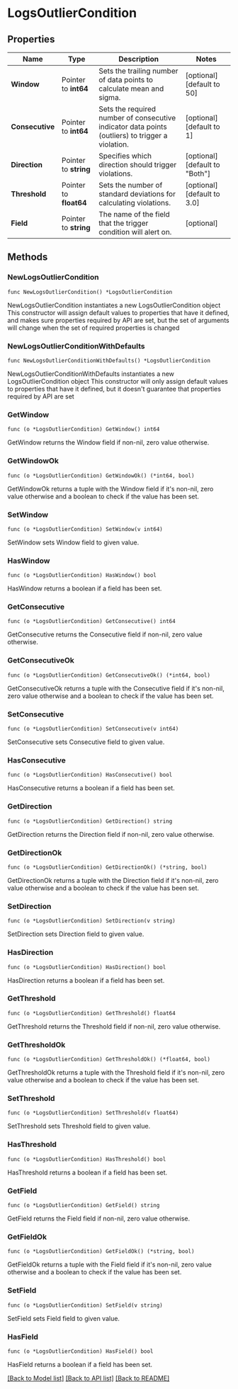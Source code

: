 # LogsOutlierCondition

## Properties

Name | Type | Description | Notes
------------ | ------------- | ------------- | -------------
**Window** | Pointer to **int64** | Sets the trailing number of data points to calculate mean and sigma. | [optional] [default to 50]
**Consecutive** | Pointer to **int64** | Sets the required number of consecutive indicator data points (outliers) to trigger a violation. | [optional] [default to 1]
**Direction** | Pointer to **string** | Specifies which direction should trigger violations. | [optional] [default to "Both"]
**Threshold** | Pointer to **float64** | Sets the number of standard deviations for calculating violations. | [optional] [default to 3.0]
**Field** | Pointer to **string** | The name of the field that the trigger condition will alert on. | [optional] 

## Methods

### NewLogsOutlierCondition

`func NewLogsOutlierCondition() *LogsOutlierCondition`

NewLogsOutlierCondition instantiates a new LogsOutlierCondition object
This constructor will assign default values to properties that have it defined,
and makes sure properties required by API are set, but the set of arguments
will change when the set of required properties is changed

### NewLogsOutlierConditionWithDefaults

`func NewLogsOutlierConditionWithDefaults() *LogsOutlierCondition`

NewLogsOutlierConditionWithDefaults instantiates a new LogsOutlierCondition object
This constructor will only assign default values to properties that have it defined,
but it doesn't guarantee that properties required by API are set

### GetWindow

`func (o *LogsOutlierCondition) GetWindow() int64`

GetWindow returns the Window field if non-nil, zero value otherwise.

### GetWindowOk

`func (o *LogsOutlierCondition) GetWindowOk() (*int64, bool)`

GetWindowOk returns a tuple with the Window field if it's non-nil, zero value otherwise
and a boolean to check if the value has been set.

### SetWindow

`func (o *LogsOutlierCondition) SetWindow(v int64)`

SetWindow sets Window field to given value.

### HasWindow

`func (o *LogsOutlierCondition) HasWindow() bool`

HasWindow returns a boolean if a field has been set.

### GetConsecutive

`func (o *LogsOutlierCondition) GetConsecutive() int64`

GetConsecutive returns the Consecutive field if non-nil, zero value otherwise.

### GetConsecutiveOk

`func (o *LogsOutlierCondition) GetConsecutiveOk() (*int64, bool)`

GetConsecutiveOk returns a tuple with the Consecutive field if it's non-nil, zero value otherwise
and a boolean to check if the value has been set.

### SetConsecutive

`func (o *LogsOutlierCondition) SetConsecutive(v int64)`

SetConsecutive sets Consecutive field to given value.

### HasConsecutive

`func (o *LogsOutlierCondition) HasConsecutive() bool`

HasConsecutive returns a boolean if a field has been set.

### GetDirection

`func (o *LogsOutlierCondition) GetDirection() string`

GetDirection returns the Direction field if non-nil, zero value otherwise.

### GetDirectionOk

`func (o *LogsOutlierCondition) GetDirectionOk() (*string, bool)`

GetDirectionOk returns a tuple with the Direction field if it's non-nil, zero value otherwise
and a boolean to check if the value has been set.

### SetDirection

`func (o *LogsOutlierCondition) SetDirection(v string)`

SetDirection sets Direction field to given value.

### HasDirection

`func (o *LogsOutlierCondition) HasDirection() bool`

HasDirection returns a boolean if a field has been set.

### GetThreshold

`func (o *LogsOutlierCondition) GetThreshold() float64`

GetThreshold returns the Threshold field if non-nil, zero value otherwise.

### GetThresholdOk

`func (o *LogsOutlierCondition) GetThresholdOk() (*float64, bool)`

GetThresholdOk returns a tuple with the Threshold field if it's non-nil, zero value otherwise
and a boolean to check if the value has been set.

### SetThreshold

`func (o *LogsOutlierCondition) SetThreshold(v float64)`

SetThreshold sets Threshold field to given value.

### HasThreshold

`func (o *LogsOutlierCondition) HasThreshold() bool`

HasThreshold returns a boolean if a field has been set.

### GetField

`func (o *LogsOutlierCondition) GetField() string`

GetField returns the Field field if non-nil, zero value otherwise.

### GetFieldOk

`func (o *LogsOutlierCondition) GetFieldOk() (*string, bool)`

GetFieldOk returns a tuple with the Field field if it's non-nil, zero value otherwise
and a boolean to check if the value has been set.

### SetField

`func (o *LogsOutlierCondition) SetField(v string)`

SetField sets Field field to given value.

### HasField

`func (o *LogsOutlierCondition) HasField() bool`

HasField returns a boolean if a field has been set.


[[Back to Model list]](../README.md#documentation-for-models) [[Back to API list]](../README.md#documentation-for-api-endpoints) [[Back to README]](../README.md)


